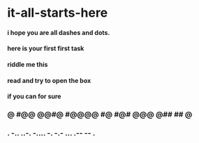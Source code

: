 # it-all-starts-here
#### i hope you are all dashes and dots.
#### here is your first first task
#### riddle me this 
#### read and try to open the box 
#### if you can for sure

### @ #@@ @@#@ #@@@@ #@ #@# @@@ @## ## @
### . -.. ..-. -.... -. -.- ... .-- -- .
